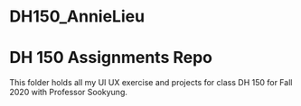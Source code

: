 # DH150_AnnieLieu

<h1> DH 150 Assignments Repo </h1> 
  
  
  <p> This folder holds all my UI UX exercise and projects for class DH 150 for Fall 2020 with Professor Sookyung. </p> 
  
  
